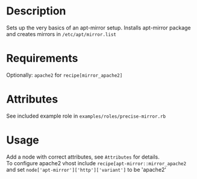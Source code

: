 Description
===========

Sets up the very basics of an apt-mirror setup. Installs apt-mirror package and creates mirrors in `/etc/apt/mirror.list`

Requirements
============
Optionally: `apache2` for `recipe[mirror_apache2]`

Attributes
==========

See included example role in `examples/roles/precise-mirror.rb`

Usage
=====

Add a node with correct attributes, see `Attributes` for details.  
To configure apache2 vhost include `recipe[apt-mirror::mirror_apache2` and set `node['apt-mirror']['http']['variant']` to be 'apache2'

